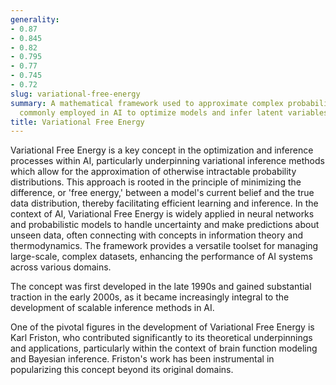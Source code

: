 ```yaml
---
generality:
- 0.87
- 0.845
- 0.82
- 0.795
- 0.77
- 0.745
- 0.72
slug: variational-free-energy
summary: A mathematical framework used to approximate complex probability distributions,
  commonly employed in AI to optimize models and infer latent variables.
title: Variational Free Energy
---
```


Variational Free Energy is a key concept in the optimization and inference processes within AI, particularly underpinning variational inference methods which allow for the approximation of otherwise intractable probability distributions. This approach is rooted in the principle of minimizing the difference, or 'free energy,' between a model's current belief and the true data distribution, thereby facilitating efficient learning and inference. In the context of AI, Variational Free Energy is widely applied in neural networks and probabilistic models to handle uncertainty and make predictions about unseen data, often connecting with concepts in information theory and thermodynamics. The framework provides a versatile toolset for managing large-scale, complex datasets, enhancing the performance of AI systems across various domains.

The concept was first developed in the late 1990s and gained substantial traction in the early 2000s, as it became increasingly integral to the development of scalable inference methods in AI.

One of the pivotal figures in the development of Variational Free Energy is Karl Friston, who contributed significantly to its theoretical underpinnings and applications, particularly within the context of brain function modeling and Bayesian inference. Friston's work has been instrumental in popularizing this concept beyond its original domains.